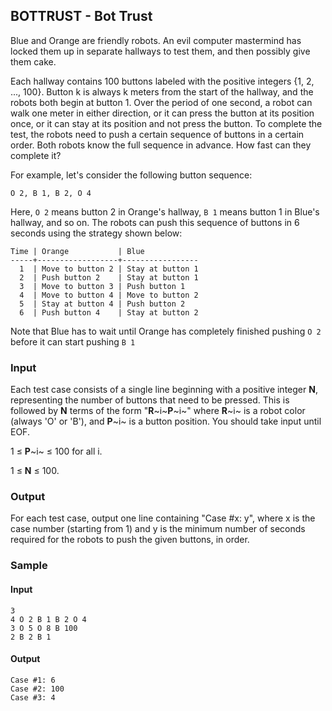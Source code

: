 BOTTRUST - Bot Trust
--------------------

Blue and Orange are friendly robots. An evil computer mastermind has locked them up in separate hallways to test them, and then possibly give them cake.

Each hallway contains 100 buttons labeled with the positive integers {1, 2, ..., 100}. Button k is always k meters from the start of the hallway, and the robots both begin at button 1. Over the period of one second, a robot can walk one meter in either direction, or it can press the button at its position once, or it can stay at its position and not press the button. To complete the test, the robots need to push a certain sequence of buttons in a certain order. Both robots know the full sequence in advance. How fast can they complete it?

For example, let's consider the following button sequence:

`O 2, B 1, B 2, O 4`

Here, `O 2` means button 2 in Orange's hallway, `B 1` means button 1 in Blue's hallway, and so on. The robots can push this sequence of buttons in 6 seconds using the strategy shown below:

```
Time | Orange           | Blue
-----+------------------+-----------------
  1  | Move to button 2 | Stay at button 1
  2  | Push button 2    | Stay at button 1
  3  | Move to button 3 | Push button 1
  4  | Move to button 4 | Move to button 2
  5  | Stay at button 4 | Push button 2
  6  | Push button 4    | Stay at button 2
```

Note that Blue has to wait until Orange has completely finished pushing `O 2` before it can start pushing `B 1`

### Input

Each test case consists of a single line beginning with a positive integer **N**, representing the number of buttons that need to be pressed. This is followed by **N** terms of the form "**R**~i~**P**~i~" where **R**~i~ is a robot color (always 'O' or 'B'), and **P**~i~ is a button position. You should take input until EOF.

1 ≤ **P**~i~ ≤ 100 for all i.

1 ≤ **N** ≤ 100.

### Output

For each test case, output one line containing "Case \#x: y", where x is the case number (starting from 1) and y is the minimum number of seconds required for the robots to push the given buttons, in order.

### Sample

#### Input
    3
    4 O 2 B 1 B 2 O 4
    3 O 5 O 8 B 100
    2 B 2 B 1

#### Output
    Case #1: 6
    Case #2: 100
    Case #3: 4


